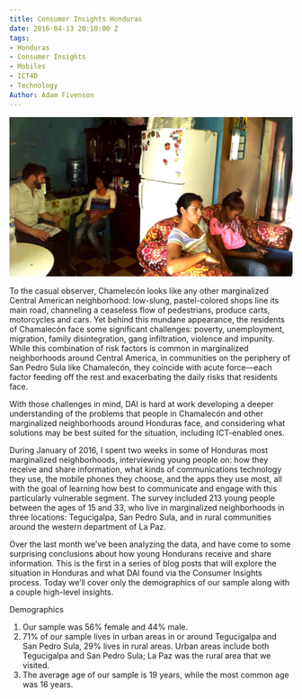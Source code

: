 ```yaml
---
title: Consumer Insights Honduras
date: 2016-04-13 20:10:00 Z
tags:
- Honduras
- Consumer Insights
- Mobiles
- ICT4D
- Technology
Author: Adam Fivenson
---
```


![Revised3.jpg](/uploads/Revised3.jpg)

To the casual observer, Chamelecón looks like any other marginalized Central American neighborhood: low-slung, pastel-colored shops line its main road, channeling a ceaseless flow of pedestrians, produce carts, motorcycles and cars. Yet behind this mundane appearance, the residents of Chamalecón face some significant challenges: poverty, unemployment, migration, family disintegration, gang infiltration, violence and impunity. While this combination of risk factors is common in marginalized neighborhoods around Central America, in communities on the periphery of San Pedro Sula like Chamalecón, they coincide with acute force—each factor feeding off the rest and exacerbating the daily risks that residents face.

With those challenges in mind, DAI is hard at work developing a deeper understanding of the problems that people in Chamalecón and other marginalized neighborhoods around Honduras face, and considering what solutions may be best suited for the situation, including ICT-enabled ones.

During January of 2016, I spent two weeks in some of Honduras most marginalized neighborhoods, interviewing young people on: how they receive and share information, what kinds of communications technology they use, the mobile phones they choose, and the apps they use most, all with the goal of learning how best to communicate and engage with this particularly vulnerable segment. The survey included 213 young people between the ages of 15 and 33, who live in marginalized neighborhoods in three locations: Tegucigalpa, San Pedro Sula, and in rural communities around the western department of La Paz.

Over the last month we’ve been analyzing the data, and have come to some surprising conclusions about how young Hondurans receive and share information. This is the first in a series of blog posts that will explore the situation in Honduras and what DAI found via the Consumer Insights process. Today we’ll cover only the demographics of our sample along with a couple high-level insights.

Demographics
1. Our  sample was 56% female and 44% male.  
2. 71% of our sample lives in urban areas in or around Tegucigalpa and San Pedro Sula, 29% lives in rural areas. Urban areas include both Tegucigalpa and San Pedro Sula; La Paz was the rural area that we visited.
3. The average age of our sample is 19 years, while the most common age was 16 years. 


<p><script id="infogram_0_el_salvador_mobile_usage" title="El Salvador Mobile Usage" src="//e.infogr.am/js/embed.js?7Nu" type="text/javascript"></script></p>

<script id="infogram_0_0Xpj5K8DTyOYPBKI" title="Honduras Mobile Use" src="//e.infogr.am/js/embed.js?zp6" type="text/javascript"></script></p>